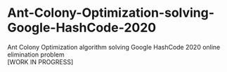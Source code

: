 # Ant-Colony-Optimization-solving-Google-HashCode-2020
Ant Colony Optimization algorithm solving Google HashCode 2020 online elimination problem  
[WORK IN PROGRESS]
